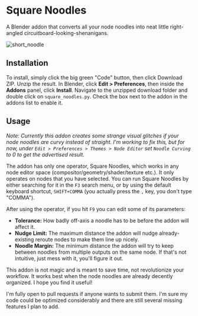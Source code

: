 # Square Noodles
A Blender addon that converts all your node noodles into neat little right-angled circuitboard-looking-shenanigans.

![short_noodle](https://user-images.githubusercontent.com/80430764/182304566-c04dd279-cea2-4c3e-97b9-98c8709ac7c5.gif)

## Installation
To install, simply click the big green "Code" button, then click Download ZIP. Unzip the result. In Blender, click **Edit > Preferences**, then inside the **Addons** panel, click **Install**. Navigate to the unzipped download folder and double click on `square_noodles.py`. Check the box next to the addon in the addons list to enable it.

## Usage
*Note: Currently this addon creates some strange visual glitches if your node noodles are curvy instead of straight. I'm working to fix this, but for now, under `Edit > Preferences > Themes > Node Editor` set `Noodle Curving` to 0 to get the advertised result.*

The addon has only one operator, Square Noodles, which works in any node editor space (compositor/geometry/shader/texture etc.). It only operates on nodes that you have selected. You can run Square Noodles by either searching for it in the `F3` search menu, or by using the default keyboard shortcut, `SHIFT+COMMA` (you actually press the `,` key, you don't type "COMMA").

After using the operator, if you hit `F9` you can edit some of its parameters:
* **Tolerance:** How badly off-axis a noodle has to be before the addon will affect it.
* **Nudge Limit:** The maximum distance the addon will nudge already-existing reroute nodes to make them line up nicely.
* **Noodle Margin:** The minimum distance the addon will try to keep between noodles from multiple outputs on the same node. If that's not intuitive, just mess with it, you'll figure it out.

This addon is not magic and is meant to save time, not revolutionize your workflow. It works best when the node noodles are already decently organized. I hope you find it useful!

I'm fully open to pull requests if anyone wants to submit them. I'm sure my code could be optimized considerably and there are still several missing features I plan to add.
